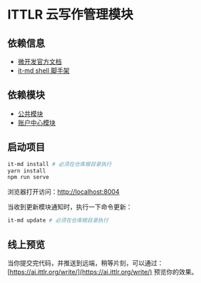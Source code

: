 # ITTLR 云写作管理模块


## 依赖信息

- [微开发官方文档](https://docs.microdevelopment.dev/)
- [it-md shell 脚手架](https://github.com/micro-development/micro-development-sh)

## 依赖模块

- [公共模块](https://github.com/micro-development/vue-admin-common)
- [账户中心模块](https://github.com/micro-development/vue-admin-basic)


## 启动项目


```bash
it-md install # 必须在仓库根目录执行
yarn install
npm run serve
```

浏览器打开访问：[http://localhost:8004](http://localhost:8004)

当收到更新模块通知时，执行一下命令更新：

```bash
it-md update # 必须在仓库根目录执行
```

## 线上预览

当你提交完代码，并推送到远端，稍等片刻，可以通过：[https://ai.ittlr.org/write/](https://ai.ittlr.org/write/) 预览你的效果。

